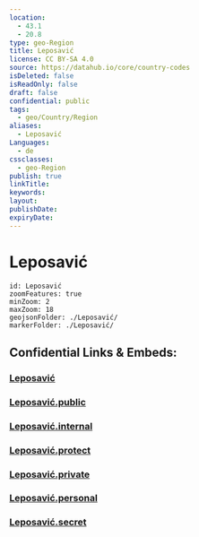 ```yaml
---
location:
  - 43.1
  - 20.8
type: geo-Region
title: Leposavić
license: CC BY-SA 4.0
source: https://datahub.io/core/country-codes
isDeleted: false
isReadOnly: false
draft: false
confidential: public
tags:
  - geo/Country/Region
aliases:
  - Leposavić
Languages:
  - de
cssclasses:
  - geo-Region
publish: true
linkTitle:
keywords:
layout:
publishDate:
expiryDate:
---
```


# Leposavić

```leaflet
id: Leposavić
zoomFeatures: true 
minZoom: 2 
maxZoom: 18
geojsonFolder: ./Leposavić/
markerFolder: ./Leposavić/
```


## Confidential Links & Embeds: 

### [Leposavić](/_Standards/Earth/Continent/Europe/Europe~South/Kosovo/districts~Kosovo/Kosovska_Mitrovica/counties~Kosovska_Mitrovica/Leposavić.md) 

### [Leposavić.public](/_public/Earth/Continent/Europe/Europe~South/Kosovo/districts~Kosovo/Kosovska_Mitrovica/counties~Kosovska_Mitrovica/Leposavić.public.md) 

### [Leposavić.internal](/_internal/Earth/Continent/Europe/Europe~South/Kosovo/districts~Kosovo/Kosovska_Mitrovica/counties~Kosovska_Mitrovica/Leposavić.internal.md) 

### [Leposavić.protect](/_protect/Earth/Continent/Europe/Europe~South/Kosovo/districts~Kosovo/Kosovska_Mitrovica/counties~Kosovska_Mitrovica/Leposavić.protect.md) 

### [Leposavić.private](/_private/Earth/Continent/Europe/Europe~South/Kosovo/districts~Kosovo/Kosovska_Mitrovica/counties~Kosovska_Mitrovica/Leposavić.private.md) 

### [Leposavić.personal](/_personal/Earth/Continent/Europe/Europe~South/Kosovo/districts~Kosovo/Kosovska_Mitrovica/counties~Kosovska_Mitrovica/Leposavić.personal.md) 

### [Leposavić.secret](/_secret/Earth/Continent/Europe/Europe~South/Kosovo/districts~Kosovo/Kosovska_Mitrovica/counties~Kosovska_Mitrovica/Leposavić.secret.md)

